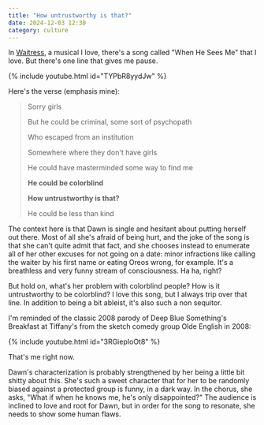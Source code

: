 ```yaml
---
title: "How untrustworthy is that?"
date: 2024-12-03 12:30
category: culture
---
```


In [Waitress](https://en.wikipedia.org/wiki/Waitress_(musical)), a musical I love, there's a song called "When He Sees Me" that I love. But there's one line that gives me pause.


{% include youtube.html id="TYPbR8yydJw" %}

Here's the verse (emphasis mine):

> Sorry girls
>
> But he could be criminal, some sort of psychopath
>
> Who escaped from an institution
>
> Somewhere where they don't have girls
>
> He could have masterminded some way to find me
>
> **He could be colorblind**
>
> **How untrustworthy is that?**
>
> He could be less than kind


The context here is that Dawn is single and hesitant about putting herself out there. Most of all she's afraid of being hurt, and the joke of the song is that she can't quite admit that fact, and she chooses instead to enumerate all of her other excuses for not going on a date: minor infractions like calling the waiter by his first name or eating Oreos wrong, for example. It's a breathless and very funny stream of consciousness. Ha ha, right?

But hold on, what's her problem with colorblind people? How is it untrustworthy to be colorblind? I love this song, but I always trip over that line. In addition to being a bit ableist, it's also such a non sequitor.

I'm reminded of the classic 2008 parody of Deep Blue Something's Breakfast at Tiffany's from the sketch comedy group Olde English in 2008:

{% include youtube.html id="3RGiepIoOt8" %}

That's me right now.

Dawn's characterization is probably strengthened by her being a little bit shitty about this. She's such a sweet character that for her to be randomly biased against a protected group is funny, in a dark way. In the chorus, she asks, "What if when he knows me, he's only disappointed?" The audience is inclined to love and root for Dawn, but in order for the song to resonate, she needs to show some human flaws.
